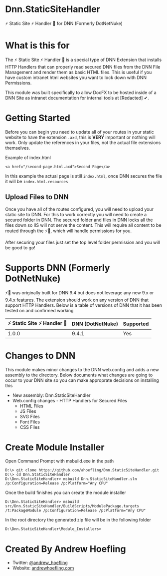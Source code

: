 # Dnn.StaticSiteHandler
⚡ Static Site ⚡ Handler 🤚 for DNN (Formerly DotNetNuke)

# What is this for
The ⚡ Static Site ⚡ Handler 🤚 is a special type of DNN Extension that installs HTTP Handlers that can properly read secured DNN files from the DNN File Management and render them as basic HTML files. This is useful if you have custom intranet html websites you want to lock down with DNN Permissions. 

This module was built specifically to allow DocFX to be hosted inside of a DNN Site as intranet documentation for internal tools at [Redacted] ✔.

# Getting Started
Before you can begin you need to update all of your routes in your static website to have the extension `.axd`, this is **VERY** important or nothing will work. Only update the references in your files, not the actual file extensions themselves.

Example of index.html
```
<a href="/second-page.html.axd">Second Page</a>
```
In this example the actual page is still `index.html`, once DNN secures the file it will be `index.html.resources`

## Upload Files to DNN
Once you have all of the routes configured, you will need to upload your static site to DNN. For this to work correctly you will need to create a secured folder in DNN. The secured folder and files in DNN locks all the files down so IIS will not serve the content. This will require all content to be routed through the ⚡🤚, which will handle permissions for you.

After securing your files just set the top level folder permission and you will be good to go!


# Supports DNN (Formerly DotNetNuke)
⚡🤚 was originally built for DNN 9.4 but does not leverage any new 9.x or 9.4.x features. The extension should work on any version of DNN that support HTTP Handlers. Below is a table of versions of DNN that it has been tested on and confirmed working

| ⚡ Static Site ⚡ Handler 🤚 | DNN (DotNetNuke) | Supported |
|-------------------------------|------------------|-----------|
| 1.0.0                         | 9.4.1            | Yes       |

# Changes to DNN
This module makes minor changes to the DNN web.config and adds a new assembly to the directory. Below documents what changes are going to occur to your DNN site so you can make approprate decisions on installing this

* New assembly: Dnn.StaticSiteHandler
* Web.config changes - HTTP Handlers for Secured Files
  * HTML Files
  * JS Files
  * SVG Files
  * Font Files
  * CSS Files

# Create Module Installer

Open Command Prompt with msbuild.exe in the path
```
D:\> git clone https://github.com/ahoefling/Dnn.StaticSiteHandler.git
D:\> cd Dnn.StaticSiteHandler
D:\Dnn.StaticSiteHandler> msbuild Dnn.StaticSiteHandler.sln /p:Configuration=Release /p:Platform="Any CPU"
```

Once the build finishes you can create the module installer

```
D:\Dnn.StaticSiteHandler> msbuild src/Dnn.StaticSiteHandler/BuildScripts/ModulePackage.targets /t:PackageModule /p:Configuration=Release /p:Platform="Any CPU"
```

In the root directory the generated zip file will be in the following folder
```
D:\Dnn.StaticSiteHandler\Module_Installers>
```

# Created By Andrew Hoefling
* Twitter: [@andrew_hoefling](https://twitter.com/andrew_hoefling)
* Website: [andrewhoefling.com](https://www.andrewhoefling.com)
